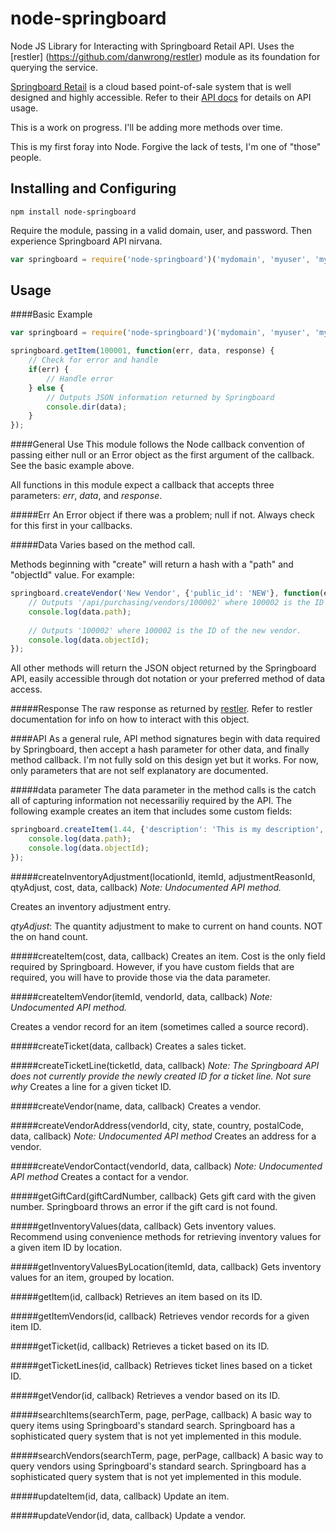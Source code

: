 node-springboard
================
Node JS Library for Interacting with Springboard Retail API. Uses the [restler] (https://github.com/danwrong/restler) module as its foundation for querying the service.

[Springboard Retail](http://www.springboardretail.com) is a cloud based point-of-sale system that is well designed and highly accessible. Refer to their [API docs](http://dev.springboardretail.com) for details on API usage.

This is a work on progress. I'll be adding more methods over time.

This is my first foray into Node. Forgive the lack of tests, I'm one of "those" people.

Installing and Configuring
--------------------------
```
npm install node-springboard
```

Require the module, passing in a valid domain, user, and password. Then experience Springboard API nirvana.

```javascript
var springboard = require('node-springboard')('mydomain', 'myuser', 'mypassword');
```

Usage
-----
####Basic Example
```javascript
var springboard = require('node-springboard')('mydomain', 'myuser', 'mypassword');

springboard.getItem(100001, function(err, data, response) {
	// Check for error and handle
	if(err) {
		// Handle error
	} else {
		// Outputs JSON information returned by Springboard
		console.dir(data);
	}
});
```

####General Use
This module follows the Node callback convention of passing either null or an Error object as the first argument of the callback. See the basic example above.

All functions in this module expect a callback that accepts three parameters: _err_, _data_, and _response_.

#####Err
An Error object if there was a problem; null if not. Always check for this first in your callbacks.

#####Data
Varies based on the method call. 

Methods beginning with "create" will return a hash with a "path" and "objectId" value. For example:

```javascript
springboard.createVendor('New Vendor', {'public_id': 'NEW'}, function(err, data, response) {
	// Outputs '/api/purchasing/vendors/100002' where 100002 is the ID of the new vendor.
	console.log(data.path);
	
	// Outputs '100002' where 100002 is the ID of the new vendor.
	console.log(data.objectId);
});
```

All other methods will return the JSON object returned by the Springboard API, easily accessible through dot notation or your preferred method of data access.

#####Response
The raw response as returned by [restler](https://github.com/danwrong/restler). Refer to restler documentation for info on how to interact with this object. 

####API
As a general rule, API method signatures begin with data required by Springboard, then accept a hash parameter for other data, and finally method callback. I'm not fully sold on this design yet but it works. For now, only parameters that are not self explanatory are documented. 

#####data parameter
The data parameter in the method calls is the catch all of capturing information not necessariliy required by the API. The following example creates an item that includes some custom fields:

```javascript
springboard.createItem(1.44, {'description': 'This is my description', 'custom': {'department': '37: Hard Crafts'}}, function(err, data, response) {
	console.log(data.path);
	console.log(data.objectId);
});
```

#####createInventoryAdjustment(locationId, itemId, adjustmentReasonId, qtyAdjust, cost, data, callback)
_Note: Undocumented API method._

Creates an inventory adjustment entry.

_qtyAdjust_: The quantity adjustment to make to current on hand counts. NOT the on hand count.

#####createItem(cost, data, callback)
Creates an item. Cost is the only field required by Springboard. However, if you have custom fields that are required, you will have to provide those via the data parameter.

#####createItemVendor(itemId, vendorId, data, callback)
_Note: Undocumented API method._

Creates a vendor record for an item (sometimes called a source record).

#####createTicket(data, callback)
Creates a sales ticket.

#####createTicketLine(ticketId, data, callback)
_Note: The Springboard API does not currently provide the newly created ID for a ticket line. Not sure why_
Creates a line for a given ticket ID.

#####createVendor(name, data, callback)
Creates a vendor.

#####createVendorAddress(vendorId, city, state, country, postalCode, data, callback)
_Note: Undocumented API method_
Creates an address for a vendor. 

#####createVendorContact(vendorId, data, callback)
_Note: Undocumented API method_
Creates a contact for a vendor.

#####getGiftCard(giftCardNumber, callback)
Gets gift card with the given number. Springboard throws an error if the gift card is not found.

#####getInventoryValues(data, callback)
Gets inventory values. Recommend using convenience methods for retrieving inventory values for a given item ID by location.

#####getInventoryValuesByLocation(itemId, data, callback)
Gets inventory values for an item, grouped by location.

#####getItem(id, callback)
Retrieves an item based on its ID.

#####getItemVendors(id, callback)
Retrieves vendor records for a given item ID.

#####getTicket(id, callback)
Retrieves a ticket based on its ID.

#####getTicketLines(id, callback)
Retrieves ticket lines based on a ticket ID.

#####getVendor(id, callback)
Retrieves a vendor based on its ID.

#####searchItems(searchTerm, page, perPage, callback)
A basic way to query items using Springboard's standard search. Springboard has a sophisticated query system that is not yet implemented in this module.

#####searchVendors(searchTerm, page, perPage, callback)
A basic way to query vendors using Springboard's standard search. Springboard has a sophisticated query system that is not yet implemented in this module.

#####updateItem(id, data, callback)
Update an item.

#####updateVendor(id, data, callback)
Update a vendor.




